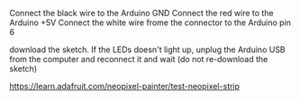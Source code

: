 
Connect the black wire to the Arduino GND
Connect the red wire to the Arduino +5V
Connect the white wire frome the connector to the Arduino pin 6

download the sketch.
If the LEDs doesn't light up, unplug the Arduino USB from the computer and reconnect it and wait (do not re-download the sketch)

https://learn.adafruit.com/neopixel-painter/test-neopixel-strip
